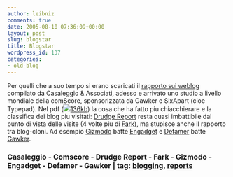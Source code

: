 ```yaml
---
author: leibniz
comments: true
date: 2005-08-10 07:36:09+00:00
layout: post
slug: blogstar
title: Blogstar
wordpress_id: 137
categories:
- old-blog
---
```


Per quelli che a suo tempo si erano scaricati il [rapporto sui weblog](http://www.casaleggio.it/rapporto.asp?articleID=245&titolo=Focus:%20Il%20%22Social%20Network%22%20dei%20blog%20italiani)
compilato da Casaleggio & Associati, adesso e arrivato uno studio a
livello mondiale della comScore, sponsorizzata da Gawker e SixApart
(cioe Typepad). Nel pdf (![](http://blogs.it/0100694/images/arrow.gif)[136kb](http://www.comscore.com/blogreport/comScoreBlogReport.pdf)) la cosa che ha fatto piu chiacchierare e la classifica dei blog piu visitati: [Drudge Report](http://www.drudgereport.com) resta quasi imbattibile dal punto di vista delle visite (4 volte piu di [Fark](http://www.fark.com/)), ma stupisce anche il rapporto tra blog-cloni. Ad esempio [Gizmodo](http://www.gizmodo.com) batte [Engadget](http://www.engadget.com) e [Defamer](http://www.defamer.com) batte [Gawker](http://www.gawker.com).  



### Casaleggio - Comscore - Drudge Report - Fark - Gizmodo - Engadget - Defamer - Gawker | tag: [blogging](http://www.technorati.com/tags/blogging), [reports](http://www.technorati.com/tags/reports)
